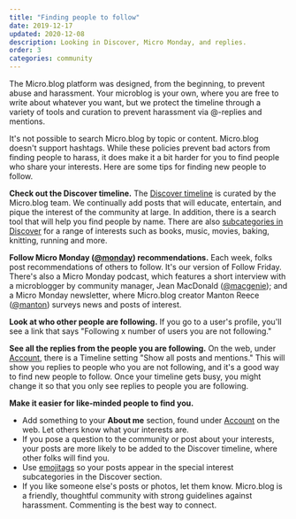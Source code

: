 ```yaml
---
title: "Finding people to follow"
date: 2019-12-17
updated: 2020-12-08
description: Looking in Discover, Micro Monday, and replies.
order: 3
categories: community
---
```


The Micro.blog platform was designed, from the beginning, to prevent abuse and harassment. Your microblog is your own, where you are free to write about whatever you want, but we protect the timeline through a variety of tools and curation to prevent harassment via @-replies and mentions.

It's not possible to search Micro.blog by topic or content. Micro.blog doesn't support hashtags. While these policies prevent bad actors from finding people to harass, it does make it a bit harder for you to find people who share your interests. Here are some tips for finding new people to follow.

**Check out the Discover timeline.** The [Discover timeline](https://help.micro.blog/2019/discover-timeline/) is curated by the Micro.blog team. We continually add posts that will educate, entertain, and pique the interest of the community at large. In addition, there is a search tool that will help you find people by name. There are also [subcategories in Discover](https://help.micro.blog/2018/tagmoji/) for a range of interests such as books, music, movies, baking, knitting, running and more.

**Follow Micro Monday ([@monday](https://micro.blog/monday)) recommendations.** Each week, folks post recommendations of others to follow. It's our version of Follow Friday. There's also a Micro Monday podcast, which features a short interview with a microblogger by community manager, Jean MacDonald ([@macgenie](https://micro.blog/macgenie)); and a Micro Monday newsletter, where Micro.blog creator Manton Reece ([@manton](https://micro.blog/manton)) surveys news and posts of interest.

**Look at who other people are following.** If you go to a user's profile, you'll see a link that says "Following x number of users you are not following."

**See all the replies from the people you are following.** On the web, under [Account](https://micro.blog/account), there is a Timeline setting "Show all posts and mentions." This will show you replies to people who you are not following, and it's a good way to find new people to follow. Once your timeline gets busy, you might change it so that you only see replies to people you are following.

**Make it easier for like-minded people to find you.**

* Add something to your **About me** section, found under [Account](https://micro.blog/account) on the web. Let others know what your interests are.
* If you pose a question to the community or post about your interests, your posts are more likely to be added to the Discover timeline, where other folks will find you.
* Use [emojitags](https://help.micro.blog/2018/tagmoji/) so your posts appear in the special interest subcategories in the Discover section.
* If you like someone else's posts or photos, let them know. Micro.blog is a friendly, thoughtful community with strong guidelines against harassment. Commenting is the best way to connect.
